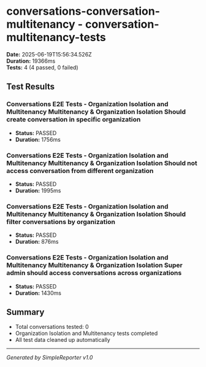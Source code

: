 # conversations-conversation-multitenancy - conversation-multitenancy-tests

**Date:** 2025-06-19T15:56:34.526Z  
**Duration:** 19366ms  
**Tests:** 4 (4 passed, 0 failed)

## Test Results


### Conversations E2E Tests - Organization Isolation and Multitenancy Multitenancy & Organization Isolation Should create conversation in specific organization
- **Status:** PASSED
- **Duration:** 1756ms



### Conversations E2E Tests - Organization Isolation and Multitenancy Multitenancy & Organization Isolation Should not access conversation from different organization
- **Status:** PASSED
- **Duration:** 1995ms



### Conversations E2E Tests - Organization Isolation and Multitenancy Multitenancy & Organization Isolation Should filter conversations by organization
- **Status:** PASSED
- **Duration:** 876ms



### Conversations E2E Tests - Organization Isolation and Multitenancy Multitenancy & Organization Isolation Super admin should access conversations across organizations
- **Status:** PASSED
- **Duration:** 1430ms



## Summary

- Total conversations tested: 0
- Organization Isolation and Multitenancy tests completed
- All test data cleaned up automatically

---
*Generated by SimpleReporter v1.0*

